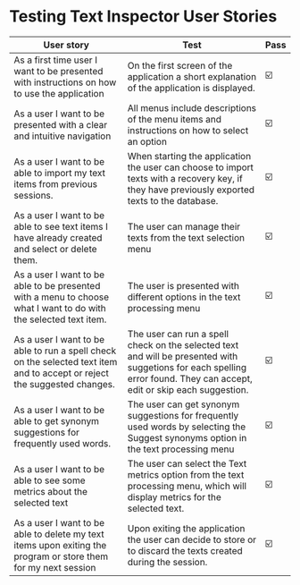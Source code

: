 # Testing Text Inspector User Stories
| User story | Test | Pass |
| ----- | ----- | ----- |
| As a first time user I want to be presented with instructions on how to use the application | On the first screen of the application a short explanation of the application is displayed. | ☑️ |
| As a user I want to be presented with a clear and intuitive navigation | All menus include descriptions of the menu items and instructions on how to select an option | ☑️ |
| As a user I want to be able to import my text items from previous sessions. | When starting the application the user can choose to import texts with a recovery key, if they have previously exported texts to the database.  | ☑️ |
| As a user I want to be able to see text items I have already created and select or delete them. | The user can manage their texts from the text selection menu | ☑️ |
| As a user I want to be able to be presented with a menu to choose what I want to do with the selected text item. | The user is presented with different options in the text processing menu | ☑️ |
| As a user I want to be able to run a spell check on the selected text item and to accept or reject the suggested changes. | The user can run a spell check on the selected text and will be presented with suggetions for each spelling error found. They can accept, edit or skip each suggestion. | ☑️ |
| As a user I want to be able to get synonym suggestions for frequently used words. | The user can get synonym suggestions for frequently used words by selecting the Suggest synonyms option in the text processing menu | ☑️ |
| As a user I want to be able to see some metrics about the selected text | The user can select the Text metrics option from the text processing menu, which will display metrics for the selected text. | ☑️ |
| As a user I want to be able to delete my text items upon exiting the program or store them for my next session | Upon exiting the application the user can decide to store or to discard the texts created during the session.  | ☑️ |
